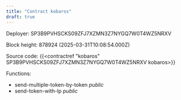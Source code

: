 ```yaml
---
title: "Contract kobaros"
draft: true
---
```

Deployer: SP3B9PVHSCKS09ZFJ7XZMN3Z7NYGQ7W0T4WZ5NRXV


 



Block height: 878924 (2025-03-31T10:08:54.000Z)

Source code: {{<contractref "kobaros" SP3B9PVHSCKS09ZFJ7XZMN3Z7NYGQ7W0T4WZ5NRXV kobaros>}}

Functions:

* send-multiple-token-by-token _public_
* send-token-with-lp _public_
